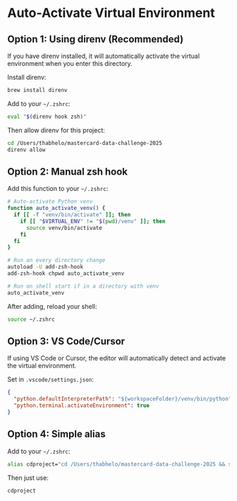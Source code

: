 # Auto-Activate Virtual Environment

## Option 1: Using direnv (Recommended)

If you have direnv installed, it will automatically activate the virtual environment when you enter this directory.

Install direnv:
```bash
brew install direnv
```

Add to your `~/.zshrc`:
```bash
eval "$(direnv hook zsh)"
```

Then allow direnv for this project:
```bash
cd /Users/thabhelo/mastercard-data-challenge-2025
direnv allow
```

## Option 2: Manual zsh hook

Add this function to your `~/.zshrc`:

```bash
# Auto-activate Python venv
function auto_activate_venv() {
  if [[ -f "venv/bin/activate" ]]; then
    if [[ "$VIRTUAL_ENV" != "$(pwd)/venv" ]]; then
      source venv/bin/activate
    fi
  fi
}

# Run on every directory change
autoload -U add-zsh-hook
add-zsh-hook chpwd auto_activate_venv

# Run on shell start if in a directory with venv
auto_activate_venv
```

After adding, reload your shell:
```bash
source ~/.zshrc
```

## Option 3: VS Code/Cursor

If using VS Code or Cursor, the editor will automatically detect and activate the virtual environment.

Set in `.vscode/settings.json`:
```json
{
  "python.defaultInterpreterPath": "${workspaceFolder}/venv/bin/python",
  "python.terminal.activateEnvironment": true
}
```

## Option 4: Simple alias

Add to your `~/.zshrc`:
```bash
alias cdproject="cd /Users/thabhelo/mastercard-data-challenge-2025 && source venv/bin/activate"
```

Then just use:
```bash
cdproject
```

